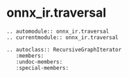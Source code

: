 # onnx_ir.traversal

```{eval-rst}
.. automodule:: onnx_ir.traversal
.. currentmodule:: onnx_ir.traversal
```

```{eval-rst}
.. autoclass:: RecursiveGraphIterator
   :members:
   :undoc-members:
   :special-members:
```
